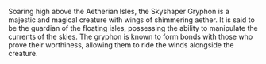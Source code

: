 Soaring high above the Aetherian Isles, the Skyshaper Gryphon is a majestic and magical creature with wings of shimmering aether. It is said to be the guardian of the floating isles, possessing the ability to manipulate the currents of the skies. The gryphon is known to form bonds with those who prove their worthiness, allowing them to ride the winds alongside the creature.